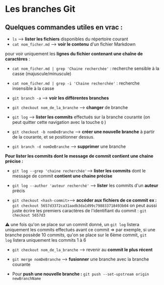 # Les branches Git 

## Quelques commandes utiles en vrac :

-   `ls` -->  __lister les fichiers__ disponibles du répertoire courant
-   `cat nom_ficher.md` --> __voir le contenu__ d'un fichier Markdown

pour voir uniquement les __lignes du fichier contenant une chaîne de caractères__ :
-   `cat nom_ficher.md | grep 'Chaine recherchée'` : recherche sensible à la casse (majuscule/minuscule)
-   `cat nom_ficher.md | grep -i 'Chaine recherchée'` : recherche insensible à la casse

-   `git branch -a` --> __voir les différentes branches__
-   `git checkout nom_de_la_branche` --> __changer__ de branche
-   `git log` --> __lister les commits__ effectués sur la branche courante (on peut quitter cette navigation avec la touche `Q` )
-  `git checkout -b nomDeBranche` --> __créer une nouvelle branche__ à  partir de la courante, et se positionner dessus.
-  `git branch -d nomDeBranche` --> __supprimer__ une branche

**Pour lister les commits dont le message de commit contient une chaine précise :**

-   `git log --grep 'chaine recherchée'`--> __lister les commits__ dont le message de commit __contient une chaine précise__ 
-   `git log --author 'auteur recherché'` --> __lister__ les commits d'un __auteur__ précis


-   `git checkout <hash-commit>`--> __accéder aux fichiers de ce commit__
__ex :__
`git checkout 5657d3372ca31aadb3da1d99c798833718493b04`
on peut aussi juste écrire les premiers caractères de l'identifiant du commit :
`git checkout 5657d3`

⚠️ une fois qu'on se place sur un commit donné, un `git log` listera uniquement les commits effectués avant ce commit => par exemple, si une branche possède 10 commits, qu'on se place sur le 6ème commit, `git log` listera uniquement les commits 1 à 6

-  `git checkout nom_de_la_branche` --> revenir au __commit le plus récent__

-  `git merge nomDeBranche` --> __fusionner__ une branche avec la branche courante

- Pour __push une nouvelle branche :__ `git push --set-upstream origin newBranchName`

